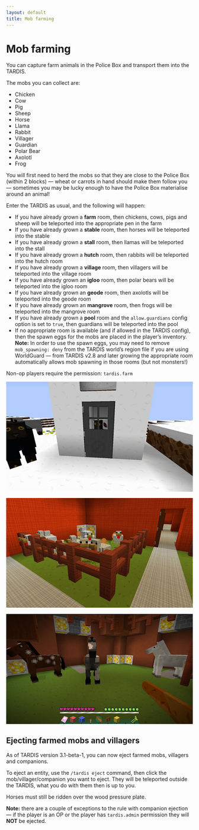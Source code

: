 ```yaml
---
layout: default
title: Mob farming
---
```


# Mob farming

You can capture farm animals in the Police Box and transport them into the TARDIS.

The mobs you can collect are:

- Chicken
- Cow
- Pig
- Sheep
- Horse
- Llama
- Rabbit
- Villager
- Guardian
- Polar Bear
- Axolotl
- Frog

You will first need to herd the mobs so that they are close to the Police Box (within 2 blocks) — wheat or carrots in
hand should make them follow you — sometimes you may be lucky enough to have the Police Box materialise around an
animal!

Enter the TARDIS as usual, and the following will happen:

- If you have already grown a **farm** room, then chickens, cows, pigs and sheep will be teleported into the appropriate
  pen in the farm
- If you have already grown a **stable** room, then horses will be teleported into the stable
- If you have already grown a **stall** room, then llamas will be teleported into the stall
- If you have already grown a **hutch** room, then rabbits will be teleported into the hutch room
- If you have already grown a **village** room, then villagers will be teleported into the village room
- If you have already grown an **igloo** room, then polar bears will be teleported into the igloo room
- If you have already grown an **geode** room, then axolotls will be teleported into the geode room
- If you have already grown an **mangrove** room, then frogs will be teleported into the mangrove room
- If you have already grown a **pool** room and the `allow.guardians` config option is set to `true`, then guardians
  will
  be teleported into the pool
- If no appropriate room is available (and if allowed in the TARDIS config), then the spawn eggs for the mobs are placed
  in the player’s inventory. **Note:** In order to use the spawn eggs, you may need to remove `mob_spawning: deny` from
  the TARDIS world’s region file if you are using WorldGuard — from TARDIS v2.8 and later growing the appropriate room
  automatically allows mob spawning in those rooms (but not monsters!)

Non-op players require the permission: `tardis.farm`

![Sheep in TARDIS](/images/docs/sheeptardis1.jpg)

![Chicken pen](/images/docs/chickenpen.jpg)

![Horses in TARDIS](/images/docs/horsesinstable.jpg)

## Ejecting farmed mobs and villagers

As of TARDIS version 3.1-beta-1, you can now eject farmed mobs, villagers and companions.

To eject an entity, use the `/tardis eject` command, then click the mob/villager/companion you want to eject. They will
be teleported outside the TARDIS, what you do with them then is up to you.

Horses must still be ridden over the wood pressure plate.

**Note:** there are a couple of exceptions to the rule with companion ejection — if the player is an OP or the player
has `tardis.admin` permission they will **NOT** be ejected.

